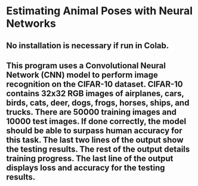 # Estimating Animal Poses with Neural Networks
## No installation is necessary if run in Colab.
## This program uses a Convolutional Neural Network (CNN) model to perform image recognition on the CIFAR-10 dataset. CIFAR-10 contains 32x32 RGB images of airplanes, cars, birds, cats, deer, dogs, frogs, horses, ships, and trucks. There are 50000 training images and 10000 test images. If done correctly, the model should be able to surpass human accuracy for this task. The last two lines of the output show the testing results. The rest of the output details training progress. The last line of the output displays loss and accuracy for the testing results.
